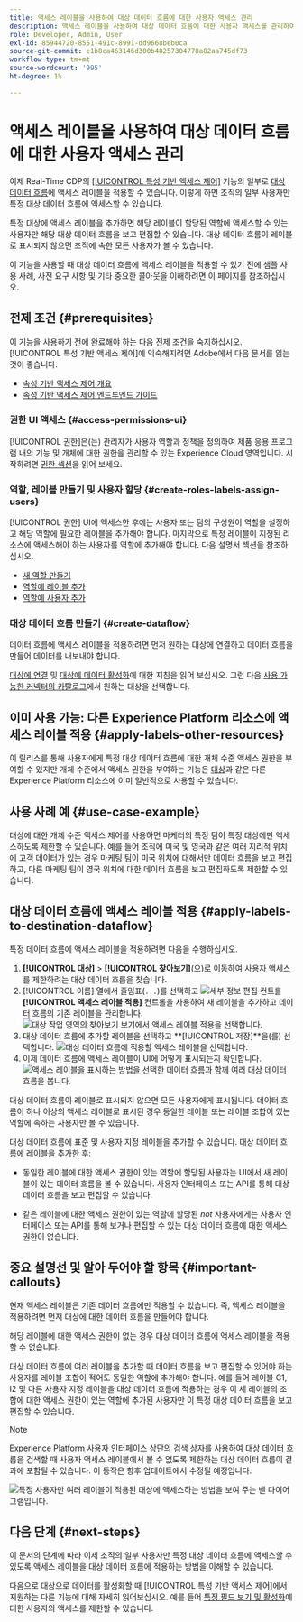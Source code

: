 ```yaml
---
title: 액세스 레이블을 사용하여 대상 데이터 흐름에 대한 사용자 액세스 관리
description: 액세스 레이블을 사용하여 대상 데이터 흐름에 대한 사용자 액세스를 관리하여 조직의 일부 사용자만 특정 대상 데이터 흐름에 액세스할 수 있도록 하는 방법을 알아봅니다.
role: Developer, Admin, User
exl-id: 85944720-8551-491c-8991-dd9668beb0ca
source-git-commit: e1b8ca463146d300b48257304778a82aa745df73
workflow-type: tm+mt
source-wordcount: '995'
ht-degree: 1%

---
```


# 액세스 레이블을 사용하여 대상 데이터 흐름에 대한 사용자 액세스 관리

이제 Real-Time CDP의 [[!UICONTROL 특성 기반 액세스 제어]](overview.md) 기능의 일부로 [대상 데이터 흐름](../../dataflows/ui/monitor-destinations.md)에 액세스 레이블을 적용할 수 있습니다. 이렇게 하면 조직의 일부 사용자만 특정 대상 데이터 흐름에 액세스할 수 있습니다.

특정 대상에 액세스 레이블을 추가하면 해당 레이블이 할당된 역할에 액세스할 수 있는 사용자만 해당 대상 데이터 흐름을 보고 편집할 수 있습니다. 대상 데이터 흐름이 레이블로 표시되지 않으면 조직에 속한 모든 사용자가 볼 수 있습니다.

이 기능을 사용할 때 대상 데이터 흐름에 액세스 레이블을 적용할 수 있기 전에 샘플 사용 사례, 사전 요구 사항 및 기타 중요한 콜아웃을 이해하려면 이 페이지를 참조하십시오.

## 전제 조건 {#prerequisites}

이 기능을 사용하기 전에 완료해야 하는 다음 전제 조건을 숙지하십시오. [!UICONTROL 특성 기반 액세스 제어]에 익숙해지려면 Adobe에서 다음 문서를 읽는 것이 좋습니다.

* [속성 기반 액세스 제어 개요](/help/access-control/abac/overview.md)
* [속성 기반 액세스 제어 엔드투엔드 가이드](/help/access-control/abac/end-to-end-guide.md)

### 권한 UI 액세스 {#access-permissions-ui}

[!UICONTROL 권한]은(는) 관리자가 사용자 역할과 정책을 정의하여 제품 응용 프로그램 내의 기능 및 개체에 대한 권한을 관리할 수 있는 Experience Cloud 영역입니다. 시작하려면 [권한 섹션](/help/access-control/abac/end-to-end-guide.md#permissions)을 읽어 보세요.

### 역할, 레이블 만들기 및 사용자 할당 {#create-roles-labels-assign-users}

[!UICONTROL 권한] UI에 액세스한 후에는 사용자 또는 팀의 구성원이 역할을 설정하고 해당 역할에 필요한 레이블을 추가해야 합니다. 마지막으로 특정 레이블이 지정된 리소스에 액세스해야 하는 사용자를 역할에 추가해야 합니다. 다음 설명서 섹션을 참조하십시오.

* [새 역할 만들기](/help/access-control/abac/ui/roles.md)
* [역할에 레이블 추가](/help/access-control/abac/end-to-end-guide.md#label-roles)
* [역할에 사용자 추가](/help/access-control/ui/users.md)

### 대상 데이터 흐름 만들기 {#create-dataflow}

데이터 흐름에 액세스 레이블을 적용하려면 먼저 원하는 대상에 연결하고 데이터 흐름을 만들어 데이터를 내보내야 합니다.

[대상에 연결](/help/destinations/ui/connect-destination.md) 및 [대상에 데이터 활성화](/help/destinations/ui/activation-overview.md)에 대한 지침을 읽어 보십시오. 그런 다음 [사용 가능한 커넥터의 카탈로그](/help/destinations/catalog/overview.md)에서 원하는 대상을 선택합니다.

## 이미 사용 가능: 다른 Experience Platform 리소스에 액세스 레이블 적용 {#apply-labels-other-resources}

이 릴리스를 통해 사용자에게 특정 대상 데이터 흐름에 대한 개체 수준 액세스 권한을 부여할 수 있지만 개체 수준에서 액세스 권한을 부여하는 기능은 [대상](/help/access-control/abac/end-to-end-guide.md#apply-labels-to-segments)과 같은 다른 Experience Platform 리소스에 이미 일반적으로 사용할 수 있습니다.

## 사용 사례 예 {#use-case-example}

대상에 대한 개체 수준 액세스 제어를 사용하면 마케터의 특정 팀이 특정 대상에만 액세스하도록 제한할 수 있습니다. 예를 들어 조직에 미국 및 영국과 같은 여러 지리적 위치에 고객 데이터가 있는 경우 마케팅 팀이 미국 위치에 대해서만 데이터 흐름을 보고 편집하고, 다른 마케팅 팀이 영국 위치에 대한 데이터 흐름을 보고 편집하도록 제한할 수 있습니다.

## 대상 데이터 흐름에 액세스 레이블 적용 {#apply-labels-to-destination-dataflow}

특정 데이터 흐름에 액세스 레이블을 적용하려면 다음을 수행하십시오.

1. **[!UICONTROL 대상]** > **[!UICONTROL 찾아보기]**(으)로 이동하여 사용자 액세스를 제한하려는 대상 데이터 흐름을 찾습니다.
1. [!UICONTROL 이름] 열에서 줄임표(`...`)를 선택하고 ![세부 정보 편집 컨트롤](/help/images/icons/key.png) **[!UICONTROL 액세스 레이블 적용]** 컨트롤을 사용하여 새 레이블을 추가하고 데이터 흐름의 기존 레이블을 관리합니다.
   ![대상 작업 영역의 찾아보기 보기에서 액세스 레이블 적용을 선택합니다.](/help/access-control/images/olac/apply-access-labels.png)
1. 대상 데이터 흐름에 추가할 레이블을 선택하고 **[!UICONTROL 저장]**을(를) 선택합니다.
   ![대상 데이터 흐름에 적용할 액세스 레이블을 선택합니다.](/help/access-control/images/olac/view-access-labels.png)
1. 이제 데이터 흐름에 액세스 레이블이 UI에 어떻게 표시되는지 확인합니다.
   ![액세스 레이블을 표시하는 방법을 선택한 데이터 흐름과 함께 여러 대상 데이터 흐름을 봅니다.](/help/access-control/images/olac/dataflow-with-access-label.png)

대상 데이터 흐름이 레이블로 표시되지 않으면 모든 사용자에게 표시됩니다. 데이터 흐름이 하나 이상의 액세스 레이블로 표시된 경우 동일한 레이블 또는 레이블 조합이 있는 역할에 속하는 사용자만 볼 수 있습니다.

대상 데이터 흐름에 표준 및 사용자 지정 레이블을 추가할 수 있습니다. 대상 데이터 흐름에 레이블을 추가한 후:

* 동일한 레이블에 대한 액세스 권한이 있는 역할에 할당된 사용자는 UI에서 새 레이블이 있는 데이터 흐름을 볼 수 있습니다. 사용자 인터페이스 또는 API를 통해 대상 데이터 흐름을 보고 편집할 수 있습니다.

* 같은 레이블에 대한 액세스 권한이 있는 역할에 할당된 *not* 사용자에게는 사용자 인터페이스 또는 API를 통해 보거나 편집할 수 있는 대상 데이터 흐름에 대한 액세스 권한이 없습니다.

## 중요 설명선 및 알아 두어야 할 항목 {#important-callouts}

현재 액세스 레이블은 기존 데이터 흐름에만 적용할 수 있습니다. 즉, 액세스 레이블을 적용하려면 먼저 대상에 대한 데이터 흐름을 만들어야 합니다.

해당 레이블에 대한 액세스 권한이 없는 경우 대상 데이터 흐름에 액세스 레이블을 적용할 수 없습니다.

대상 데이터 흐름에 여러 레이블을 추가할 때 데이터 흐름을 보고 편집할 수 있어야 하는 사용자를 레이블 조합이 적어도 동일한 역할에 추가해야 합니다. 예를 들어 레이블 C1, I2 및 다른 사용자 지정 레이블을 대상 데이터 흐름에 적용하는 경우 이 세 레이블의 조합에 대한 액세스 권한이 있는 역할에 추가된 사용자만 이 특정 대상 데이터 흐름을 보고 편집할 수 있습니다.

>[!NOTE]
>
> Experience Platform 사용자 인터페이스 상단의 검색 상자를 사용하여 대상 데이터 흐름을 검색할 때 사용자 액세스 레이블에서 볼 수 없도록 제한하는 대상 데이터 흐름이 결과에 포함될 수 있습니다. 이 동작은 향후 업데이트에서 수정될 예정입니다.

![특정 사용자만 여러 레이블이 적용된 대상에 액세스하는 방법을 보여 주는 벤 다이어그램입니다.](/help/access-control/images/olac/multiple-labels-venn.png)

## 다음 단계 {#next-steps}

이 문서의 단계에 따라 이제 조직의 일부 사용자만 특정 대상 데이터 흐름에 액세스할 수 있도록 액세스 레이블을 대상 데이터 흐름에 적용하는 방법을 이해할 수 있습니다.

다음으로 대상으로 데이터를 활성화할 때 [!UICONTROL 특성 기반 액세스 제어]에서 지원하는 다른 기능에 대해 자세히 읽어보십시오. 예를 들어 [특정 필드 보기 및 활성화](/help/access-control/abac/overview.md#destinations)에 대한 사용자의 액세스를 제한할 수 있습니다.
